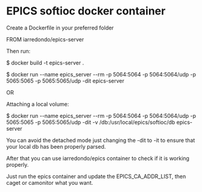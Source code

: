 # EPICS softioc docker container

Create a Dockerfile in your preferred folder

FROM iarredondo/epics-server

Then run:

$ docker build -t epics-server .

$ docker run --name epics_server --rm -p 5064:5064 -p 5064:5064/udp -p 5065:5065 -p 5065:5065/udp -dit epics-server

OR

Attaching a local volume:

$ docker run --name epics_server --rm -p 5064:5064 -p 5064:5064/udp -p 5065:5065 -p 5065:5065/udp -dit -v <path-to-your-db>/db:/usr/local/epics/softioc/db epics-server

You can avoid the detached mode just changing the -dit to -it to ensure that your local db has been properly parsed.

After that you can use iarredondo/epics container to check if it is working properly.

Just run the epics container and update the EPICS_CA_ADDR_LIST, then caget or camonitor what you want.
